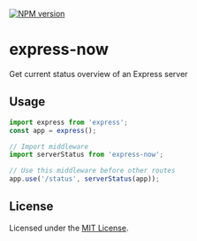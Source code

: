 [![NPM version](https://www.npmjs.com/package/express-now.svg)](https://www.npmjs.com/package/express-now)
# express-now

Get current status overview of an Express server

## Usage

```js
import express from 'express';
const app = express();

// Import middleware
import serverStatus from 'express-now';

// Use this middleware before other routes
app.use('/status', serverStatus(app));
```

## License

Licensed under the [MIT License](LICENSE).
